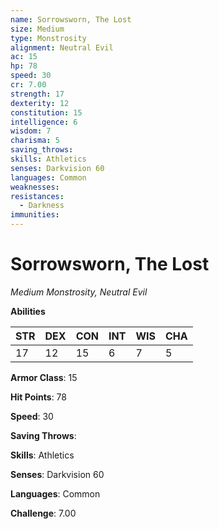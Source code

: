 ```yaml
---
name: Sorrowsworn, The Lost
size: Medium
type: Monstrosity
alignment: Neutral Evil
ac: 15
hp: 78
speed: 30
cr: 7.00
strength: 17
dexterity: 12
constitution: 15
intelligence: 6
wisdom: 7
charisma: 5
saving_throws: 
skills: Athletics
senses: Darkvision 60
languages: Common
weaknesses:
resistances:
  - Darkness
immunities:
---
```


# Sorrowsworn, The Lost

*Medium Monstrosity, Neutral Evil*

**Abilities**

| STR | DEX | CON | INT | WIS | CHA |
| --- | --- | --- | --- | --- | --- |
| 17 | 12 | 15 | 6 | 7 | 5 |

**Armor Class**: 15

**Hit Points**: 78

**Speed**: 30

**Saving Throws**: 

**Skills**: Athletics

**Senses**: Darkvision 60

**Languages**: Common

**Challenge**: 7.00


